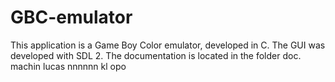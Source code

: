 # GBC-emulator
This application is a Game Boy Color emulator, developed in C.
The GUI was developed with SDL 2.
The documentation is located in the folder doc.
machin
lucas
nnnnnn
kl
opo